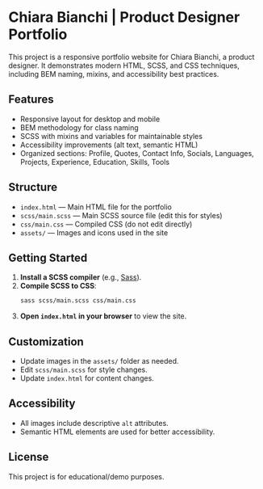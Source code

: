 # Chiara Bianchi | Product Designer Portfolio

This project is a responsive portfolio website for Chiara Bianchi, a product designer. It demonstrates modern HTML, SCSS, and CSS techniques, including BEM naming, mixins, and accessibility best practices.

## Features

- Responsive layout for desktop and mobile
- BEM methodology for class naming
- SCSS with mixins and variables for maintainable styles
- Accessibility improvements (alt text, semantic HTML)
- Organized sections: Profile, Quotes, Contact Info, Socials, Languages, Projects, Experience, Education, Skills, Tools

## Structure

- `index.html` — Main HTML file for the portfolio
- `scss/main.scss` — Main SCSS source file (edit this for styles)
- `css/main.css` — Compiled CSS (do not edit directly)
- `assets/` — Images and icons used in the site

## Getting Started

1. **Install a SCSS compiler** (e.g., [Sass](https://sass-lang.com/install)).
2. **Compile SCSS to CSS**:
   ```bash
   sass scss/main.scss css/main.css
   ```
3. **Open `index.html` in your browser** to view the site.

## Customization

- Update images in the `assets/` folder as needed.
- Edit `scss/main.scss` for style changes.
- Update `index.html` for content changes.

## Accessibility

- All images include descriptive `alt` attributes.
- Semantic HTML elements are used for better accessibility.

## License

This project is for educational/demo purposes.

